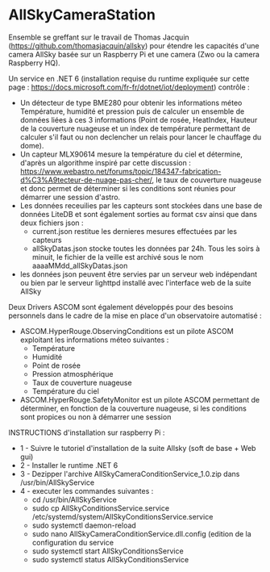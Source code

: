 # AllSkyCameraStation
Ensemble se greffant sur le travail de Thomas Jacquin (https://github.com/thomasjacquin/allsky) pour étendre les capacités d'une camera AllSky basée sur un Raspberry Pi et une camera (Zwo ou la camera Raspberry HQ).

Un service en .NET 6 (installation requise du runtime expliquée sur cette page : https://docs.microsoft.com/fr-fr/dotnet/iot/deployment) contrôle :
- Un détecteur de type BME280 pour obtenir les informations méteo Température, humidité et pression puis de calculer un ensemble de données liées à ces 3 informations (Point de rosée, HeatIndex, Hauteur de la couverture nuageuse et un index de température permettant de calculer s'il faut ou non declencher un relais pour lancer le chauffage du dome).
- Un capteur MLX90614 mesure la température du ciel et détermine, d'après un algorithme inspiré par cette discussion : https://www.webastro.net/forums/topic/184347-fabrication-d%C3%A9tecteur-de-nuage-pas-cher/, le taux de couverture nuageuse et donc permet de déterminer si les conditions sont réunies pour démarrer une session d'astro.
- Les données receuilies par les capteurs sont stockées dans une base de données LiteDB et sont également sorties au format csv ainsi que dans deux fichiers json :
  - current.json restitue les dernieres mesures effectuées par les capteurs
  - allSkyDatas.json stocke toutes les données par 24h. Tous les soirs à minuit, le fichier de la veille est archivé sous le nom aaaaMMdd_allSkyDatas.json
- les données json peuvent être servies par un serveur web indépendant ou bien par le serveur lighttpd installé avec l'interface web de la suite AllSky 

Deux Drivers ASCOM sont également développés pour des besoins personnels dans le cadre de la mise en place d'un observatoire automatisé :
- ASCOM.HyperRouge.ObservingConditions est un pilote ASCOM exploitant les informations méteo suivantes : 
  - Température
  - Humidité
  - Point de rosée
  - Pression atmosphérique
  - Taux de couverture nuageuse
  - Température du ciel
- ASCOM.HyperRouge.SafetyMonitor est un pilote ASCOM permettant de déterminer, en fonction de la couverture nuageuse, si les conditions sont propices ou non à démarrer une session 

INSTRUCTIONS d'installation sur raspberry Pi :
 - 1 - Suivre le tutoriel d'installation de la suite Allsky (soft de base + Web gui)
 - 2 - Installer le runtime .NET 6
 - 3 - Dezipper l'archive AllSkyCameraConditionService_1.0.zip dans /usr/bin/AllSkyService
 - 4 - executer les commandes suivantes :
    - cd /usr/bin/AllSkyService
    - sudo cp AllSkyConditionsService.service /etc/systemd/system/AllSkyConditionsService.service
    - sudo systemctl daemon-reload
    - sudo nano AllSkyCameraConditionService.dll.config (edition de la configuration du service
    - sudo systemctl start AllSkyConditionsService
    - sudo systemctl status AllSkyConditionsService
